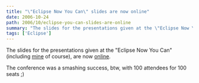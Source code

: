 ```yaml
---
title: "\"Eclipse Now You Can\" slides are now online"
date: 2006-10-24
path: 2006/10/eclipse-you-can-slides-are-online
summary: "The slides for the presentations given at the \"Eclipse Now You Can\" (including mine of course), are now online."
tags: ['Eclipse']
---
```


<p>
The slides for the presentations given at the "Eclipse Now You Can" (including <a href="http://www.tni-software.com/commun/docs/nuxeorcp_apogee_prez_nowyoucan_20061011.pdf">mine</a> of course), are now <a href="http://www.tni-software.com/fr/eclipse_now_you_can/eclipse_programme.html">online</a>.
</p><p>
The conference was a smashing success, btw, with 100 attendees for 100 seats ;)
</p> 

